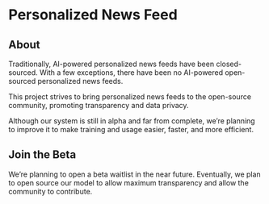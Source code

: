 # Personalized News Feed

## About

Traditionally, AI-powered personalized news feeds have been closed-sourced. With a few exceptions, there have been no AI-powered open-sourced personalized news feeds.

This project strives to bring personalized news feeds to the open-source community, promoting transparency and data privacy.

Although our system is still in alpha and far from complete, we’re planning to improve it to make training and usage easier, faster, and more efficient.

## Join the Beta

We’re planning to open a beta waitlist in the near future. Eventually, we plan to open source our model to allow maximum transparency and allow the community to contribute.
